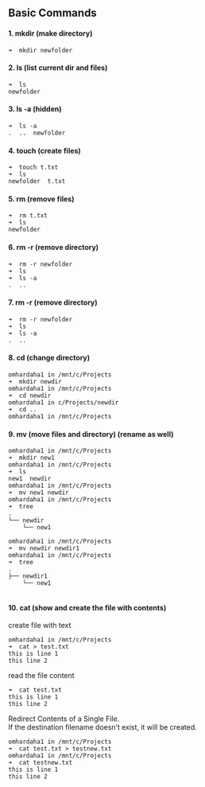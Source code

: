 ## Basic Commands

#### 1. mkdir (make directory)
``` 
➜  mkdir newfolder
```

#### 2. ls (list current dir and files)
``` 
➜  ls
newfolder
```

#### 3. ls -a (hidden)
``` 
➜  ls -a
.  ..  newfolder
```
#### 4. touch (create files)
``` 
➜  touch t.txt
➜  ls
newfolder  t.txt
```
#### 5. rm (remove files)
``` 
➜  rm t.txt
➜  ls
newfolder 
```
#### 6. rm -r (remove directory)
``` 
➜  rm -r newfolder
➜  ls
➜  ls -a
.  ..
```
#### 7. rm -r (remove directory)
``` 
➜  rm -r newfolder
➜  ls
➜  ls -a
.  ..
```
#### 8. cd (change directory)
``` 
omhardaha1 in /mnt/c/Projects
➜  mkdir newdir
omhardaha1 in /mnt/c/Projects
➜  cd newdir
omhardaha1 in c/Projects/newdir
➜  cd ..
omhardaha1 in /mnt/c/Projects
```
#### 9. mv (move files and directory) (rename as well)
``` 
omhardaha1 in /mnt/c/Projects
➜  mkdir new1
omhardaha1 in /mnt/c/Projects
➜  ls
new1  newdir
omhardaha1 in /mnt/c/Projects
➜  mv new1 newdir
omhardaha1 in /mnt/c/Projects
➜  tree
.
└── newdir
    └── new1
```
``` 
omhardaha1 in /mnt/c/Projects
➜  mv newdir newdir1
omhardaha1 in /mnt/c/Projects
➜  tree
.
├── newdir1
    └── new1
 
```
#### 10. cat (show and create the file with contents)
create file with text
``` 
omhardaha1 in /mnt/c/Projects
➜  cat > test.txt
this is line 1
this line 2
```

read the file content
```
➜  cat test.txt
this is line 1
this line 2
```
Redirect Contents of a Single File. \
If the destination filename doesn’t exist, it will be created. 
```
omhardaha1 in /mnt/c/Projects
➜  cat test.txt > testnew.txt
omhardaha1 in /mnt/c/Projects
➜  cat testnew.txt
this is line 1
this line 2
```
